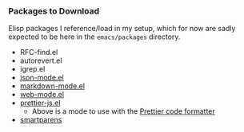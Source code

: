 ### Packages to Download

Elisp packages I reference/load in my setup, which for now are sadly
expected to be here in the `emacs/packages` directory.

* RFC-find.el
* autorevert.el
* igrep.el
* [json-mode.el](https://github.com/joshwnj/json-mode)
* [markdown-mode.el](http://jblevins.org/projects/markdown-mode/)
* [web-mode.el](http://web-mode.org)
* [prettier-js.el](https://github.com/prettier/prettier-emacs)
  * Above is a mode to use with the [Prettier code formatter](https://github.com/prettier/prettier)
* [smartparens](https://github.com/Fuco1/smartparens)
